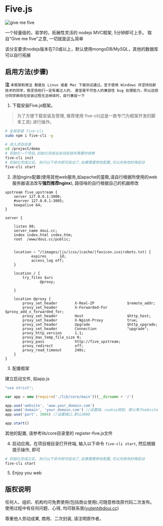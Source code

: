 # Five.js 

![give me five](http://attach.cdn.doui.cc/five.jpg)

一个轻量级的，易学的，拓展性灵活的 nodejs MVC框架, 5分钟即可上手。
取自"Give me five"之意, 一切就是这么简单

该分支要求nodejs版本在7.0或以上，默认使用mongoDB/MySQL，其他的数据库可以自行拓展


## 启用方法(步骤)
**注** 
`本框架和用法 都是在 Linux 或者 Mac 下面测试通过。至于使用 Windows 并坚持玩新技术的同学，我坚信他们一定有着过人的、`
`甚至是不可告人的兼容性 bug 处理能力，所以这部分同学麻烦在安装过程无法继续时，自行兼容一下`


1. 下载安装Five.js框架。

> 为了方便下载安装及管理, 推荐使用 five-cli(这是一款专门为框架开发的脚本工具) 进行操作。 

```bash
# 全局安装 five-cli
sudo npm i five-cli -g

# 进入项目目录
cd /project/demo
# 初始化一个项目,初始化完成会自动安装所需要的依赖
five-cli init
# 初始化完成之后, 执行以下命令即可启动了,如果需要修改配置,可以先修改好再启动
five-cli start
```



2. 添加nginx配置(使用其他web服务,如apache的童鞋,请自行根据所使用的web服务器语法改写**强烈推荐nginx**), 路径啥的自行根据自己的机器修改

```nginx
upstream five_upstream {
    server 127.0.0.1:3000;
    #server 127.0.0.1:3005;
    keepalive 64;
}

server {

    listen 80;
    server_name doui.cc;
    index index.html index.htm;
    root  /www/doui.cc/public;


    location ~ ^/(images/|js/|css/|cache/|favicon.ico|robots.txt) {
            expires      1d;
            access_log off;
    }

    location / {
        try_files $uri
                @proxy;

    }

    location @proxy {       
        proxy_set_header        X-Real-IP               $remote_addr;
        proxy_set_header        X-Forwarded-For         $proxy_add_x_forwarded_for;
        proxy_set_header        Host                    $http_host;
        proxy_set_header        X-NginX-Proxy           true;
        proxy_set_header        Upgrade                 $http_upgrade;
        proxy_set_header        Connection              "upgrade";
        proxy_http_version      1.1;
        proxy_max_temp_file_size 0;
        proxy_pass              http://five_upstream;
        proxy_redirect          off;
        proxy_read_timeout      240s;
    }     
}

```


3. 配置框架

建立启动文件, 如app.js

```javascript
"use strict";

var app = new (require('./lib/core/main'))(__dirname + '/')

app.use('website', 'www.your_domain.com')
app.use('domain', 'your_domain.com') //设置域，cookie用到，默认等于website
app.use('port', 3004) //设置端口,默认3000

app.start()

```


其他的配置, 请参考lib/core目录里的 register-five.js文件


4. 启动应用。在项目根目录打开终端, 输入以下命令 `five-cli start`, 然后根据提示操作, 即可

```bash
# 初始化完成之后, 执行以下命令即可启动了,如果需要修改配置,可以先修改好再启动
five-cli start
```


5. Enjoy you web






## 版权说明


任何人、组织、机构均可免费使用(包括商业使用),可随意修改原代码二次发布。
使用过程中有任何问题、心得, 均可联系我(yutent@doui.cc)


尊重他人劳动成果, 商用、二次封装, 请注明原作者。